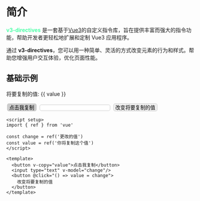 # 简介

<span>v3-directives</span> 是一套基于[Vue3](https://cn.vuejs.org/)的自定义指令库，旨在提供丰富而强大的指令功能，帮助开发者更轻松地扩展和定制 Vue3 应用程序。

通过 **v3-directives**，您可以用一种简单、灵活的方式改变元素的行为和样式。帮助您增强用户交互体验，优化页面性能。

## 基础示例

<script setup >
  import { ref } from 'vue'

  const change = ref('更改的值')
  const value = ref('你将复制这个值')
</script>

<p>将要复制的值: {{ value }}</p>
<button v-copy="value"
  style="border: 1px solid #ccc;border-radius: 5px;margin: 2px;padding: 0 5px;background-color: #ccc;color:#000;">点击我复制</button>
<input type="text" v-model="change"
  style="border: 1px solid #ccc;border-radius: 5px;margin: 2px;padding: 0 5px;" />
<button
  @click="
    () => {
      value = change
    }
  "
  style="border: 1px solid #ccc;border-radius: 5px;margin: 2px;padding: 0 5px;"
>
  改变将要复制的值
</button>

```typescript{9}
<script setup>
import { ref } from 'vue'

const change = ref('更改的值')
const value = ref('你将复制这个值')
</script>

<template>
  <button v-copy="value">点击我复制</button>
  <input type="text" v-model="change"/>
  <button @click="() => value = change">
    改变将要复制的值
  </button>
</template>
```

<style scoped>
span {
  color: #4DFFA8;
  font-weight: bold;
}
</style>
